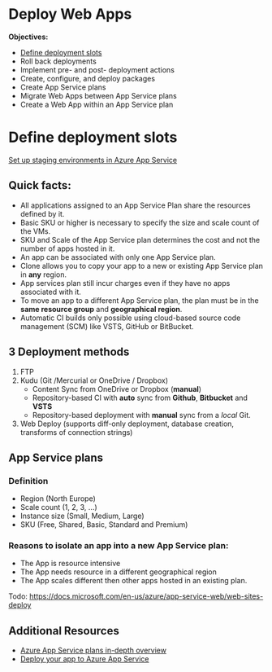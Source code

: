 # Deploy Web Apps

**Objectives:** 
* [Define deployment slots](#Define-deployment-slots)
* Roll back deployments
* Implement pre- and post- deployment actions
* Create, configure, and deploy packages
* Create App Service plans
* Migrate Web Apps between App Service plans
* Create a Web App within an App Service plan


# Define deployment slots

[Set up staging environments in Azure App Service](https://docs.microsoft.com/en-us/azure/app-service-web/web-sites-staged-publishing)




## Quick facts:
- All applications assigned to an App Service Plan share the resources defined by it.
- Basic SKU or higher is necessary to specify the size and scale count of the VMs.
- SKU and Scale of the App Service plan determines the cost and not the number of apps hosted in it.
- An app can be associated with only one App Service plan.
- Clone allows you to copy your app to a new or existing App Service plan in **any** region.
- App services plan still incur charges even if they have no apps associated with it.
- To move an app to a different App Service plan, the plan must be in the **same resource group** and **geographical region**.
- Automatic CI builds only possible using cloud-based source code management (SCM) like VSTS, GitHub or BitBucket.

## 3 Deployment methods
1. FTP
2.  Kudu (Git /Mercurial or OneDrive / Dropbox)
    * Content Sync from OneDrive or Dropbox (**manual**)
    * Repository-based CI with **auto** sync from **Github**, **Bitbucket** and **VSTS**
    * Repository-based deployment with **manual** sync from a *local* Git.
3.  Web Deploy (supports diff-only deployment, database creation, transforms of connection strings)

## App Service plans
### Definition 
- Region (North Europe)
- Scale count (1, 2, 3, ...)
- Instance size (Small, Medium, Large)
- SKU (Free, Shared, Basic, Standard and Premium)

### Reasons to isolate an app into a new App Service plan:
- The App is resource intensive
- The App needs resource in a different geographical region
- The App scales different then other apps hosted in an existing plan.


Todo:
https://docs.microsoft.com/en-us/azure/app-service-web/web-sites-deploy

## Additional Resources
- [Azure App Service plans in-depth overview](https://docs.microsoft.com/en-us/azure/app-service/azure-web-sites-web-hosting-plans-in-depth-overview)
- [Deploy your app to Azure App Service](https://docs.microsoft.com/en-us/azure/app-service-web/web-sites-deploy)
